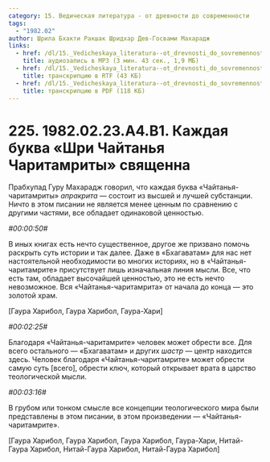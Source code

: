 ```yaml
---
category: 15. Ведическая литература - от древности до современности
tags:
  - "1982.02"
author: Шрила Бхакти Ракшак Шридхар Дев-Госвами Махарадж
links:
  - href: /dl/15._Vedicheskaya_literatura--ot_drevnosti_do_sovremennosti/225_1982.02.23.A4.B1_SridharMj_Kajdaya_bukva_Shri_Chaytanya-charitamrity_svyawenna.mp3
    title: аудиозапись в MP3 (3 мин. 43 сек., 1,9 МБ)
  - href: /dl/15._Vedicheskaya_literatura--ot_drevnosti_do_sovremennosti/225_1982.02.23.A4.B1_SridharMj_Kajdaya_bukva_Shri_Chaytanya-charitamrity_svyawenna.rtf
    title: транскрипцию в RTF (43 КБ)
  - href: /dl/15._Vedicheskaya_literatura--ot_drevnosti_do_sovremennosti/225_1982.02.23.A4.B1_SridharMj_Kajdaya_bukva_Shri_Chaytanya-charitamrity_svyawenna.pdf
    title: транскрипцию в PDF (118 КБ)
---
```


# 225. 1982.02.23.A4.B1. Каждая буква «Шри Чайтанья Чаритамриты» священна

Прабхупад Гуру Махарадж говорил, что каждая буква «Чайтанья-чаритамриты» *апракрита* — состоит из высшей и лучшей субстанции. Ничто в этом писании не является менее ценным по сравнению с другими частями, все обладает одинаковой ценностью.

*#00:00:50#*

В иных книгах есть нечто существенное, другое же призвано помочь раскрыть суть истории и так далее. Даже в «Бхагаватам» для нас нет настоятельной необходимости во многих историях, но в «Чайтанья-чаритамрите» присутствует лишь изначальная линия мысли. Все, что есть там, обладает высочайшей ценностью, это не есть нечто невозможное. Вся «Чайтанья-чаритамрита» от начала до конца — это золотой храм.

[Гаура Харибол, Гаура Харибол, Гаура-Хари]

*#00:02:25#*

Благодаря «Чайтанья-чаритамрите» человек может обрести все. Для всего остального — «Бхагаватам» и других *шастр* — центр находится здесь. Человек благодаря «Чайтанья-чаритамрите» может обрести самую суть [всего], обрести ключ, который открывает врата в царство теологической мысли.

*#00:03:16#*

В грубом или тонком смысле все концепции теологического мира были представлены в этом писании, в этом произведении — «Чайтанья-чаритамрите».

[Гаура Харибол, Гаура Харибол, Гаура Харибол, Гаура-Хари, Нитай-Гаура Харибол, Нитай-Гаура Харибол, Нитай-Гаура Харибол]

